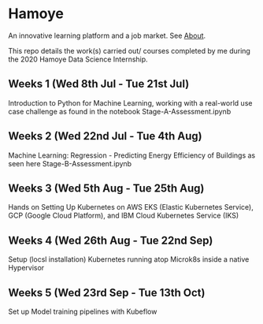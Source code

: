 # Hamoye
An innovative learning platform and a job market. See [About](https://hamoye.com/app/about).

This repo details the work(s) carried  out/ courses completed by me during the 2020 Hamoye Data Science Internship.

## Weeks 1 (Wed 8th Jul - Tue 21st Jul)
Introduction to Python for Machine Learning, working with a real-world use case challenge as found in the notebook
Stage-A-Assessment.ipynb

## Weeks 2 (Wed 22nd Jul - Tue 4th Aug)
Machine Learning: Regression - Predicting Energy Efficiency of Buildings as seen here
Stage-B-Assessment.ipynb

## Weeks 3 (Wed 5th Aug - Tue 25th Aug)
Hands on Setting Up Kubernetes on AWS EKS (Elastic Kubernetes Service), GCP (Google Cloud Platform), and IBM Cloud Kubernetes Service (IKS)

## Weeks 4 (Wed 26th Aug - Tue 22nd Sep)
Setup (locsl installation) Kubernetes running atop Microk8s inside a native Hypervisor

## Weeks 5 (Wed 23rd Sep - Tue 13th Oct)
Set up Model training pipelines with Kubeflow
